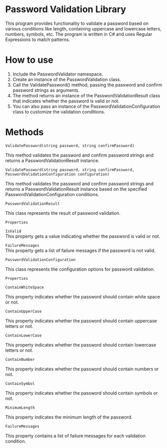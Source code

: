 
# Password Validation Library

This program provides functionality to validate a password based on various conditions like length, containing uppercase and lowercase letters, numbers, symbols, etc. The program is written in C# and uses Regular Expressions to match patterns.

# How to use

1. Include the PasswordValidator namespace.
2. Create an instance of the PasswordValidation class.
3. Call the ValidatePassword() method, passing the password and confirm password strings as arguments.
4. The method returns an instance of the PasswordValidationResult class that indicates whether the password is valid or not.
5. You can also pass an instance of the PasswordValidationConfiguration class to customize the validation conditions.


# Methods

`ValidatePassword(string password, string confirmPassword)`

This method validates the password and confirm password strings and returns a PasswordValidationResult instance.

`ValidatePassword(string password, string confirmPassword, PasswordValidationConfiguration configuration)`

This method validates the password and confirm password strings and returns a PasswordValidationResult instance based on the specified PasswordValidationConfiguration conditions.

`PasswordValidationResult`

This class represents the result of password validation.

`Properties`

`IsValid`  
This property gets a value indicating whether the password is valid or not.

`FailureMessages`  
This property gets a list of failure messages if the password is not valid.

`PasswordValidationConfiguration`

This class represents the configuration options for password validation.

`Properties`

`ContainWhiteSpace`  

This property indicates whether the password should contain white space or not.

`ContainUpperCase`

This property indicates whether the password should contain uppercase letters or not.

`ContainLowerCase`

This property indicates whether the password should contain lowercase letters or not.

`ContainNumber`

This property indicates whether the password should contain numbers or not.

`ContainSymbol`

This property indicates whether the password should contain symbols or not.

`MinimumLength`

This property indicates the minimum length of the password.

`FailureMessages`

This property contains a list of failure messages for each validation condition.



